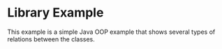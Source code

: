 # Library Example
This example is a simple Java OOP example that shows several types of relations between the classes.
